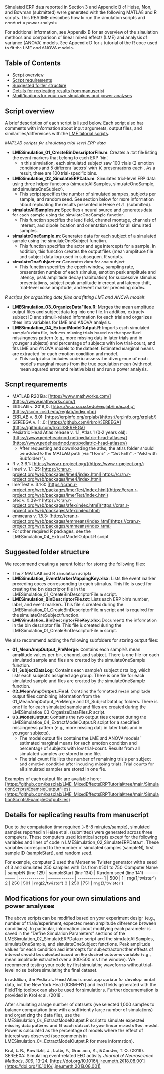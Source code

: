 Simulated ERP data reported in Section 3 and Appendix B of Heise, Mon, and Bowman (submitted) were generated with the following MATLAB and R scripts. This README describes how to run the simulation scripts and conduct a power analysis. 

For additional information, see Appendix B for an overview of the simulation methods and comparison of linear mixed effects (LME) and analysis of variance (ANOVA) models. See Appendix D for a tutorial of the R code used to fit the LME and ANOVA models. 

## Table of Contents  
* [Script overview](#script-overview)
* [Script requirements](#script-requirements)
* [Suggested folder structure](#suggested-folder-structure)
* [Details for replicating results from manuscript](#details-for-replicating-results-from-manuscript)
* [Modifications for your own simulations and power analyses](#modifications-for-your-own-simulations-and-power-analyses)

## Script overview
A brief description of each script is listed below. Each script also has comments with information about input arguments, output files, and similarities/differences with the [LME tutorial scripts](https://github.com/basclab/LME_MixedEffectsERPTutorial/tree/main/LMETutorialScripts).

*MATLAB scripts for simulating trial-level ERP data*
* **LMESimulation_01_CreateBinDescriptorFile.m**: Creates a .txt file listing the event markers that belong to each ERP ‘bin’.
  * In this simulation, each simulated subject saw 100 trials (2 emotion conditions and 5 different ‘actors’ with 10 presentations each). As a result, there are 100 trial-specific bins.
* **LMESimulation_02_SimulateERPData.m**: Simulates trial-level ERP data using three helper functions (simulateAllSamples, simulateOneSample, and simulateOneSubject).
  * This script specifies the number of simulated samples, subjects per sample, and random seed. See section below for more information about replicating the results presented in Heise et al. (submitted).
* **simulateAllSamples.m**: Specifies a neural source and generates data for each sample using the simulateOneSample function.
  * This function specifies the lead field, channel montage, channels of interest, and dipole location and orientation used for all simulated samples.
* **simulateOneSample.m**: Generates data for each subject of a simulated sample using the simulateOneSubject function.
  * This function specifies the actor and age intercepts for a sample. In addition, this function creates the output files (mean amplitude file and subject data log) used in subsequent R scripts.
* **simulateOneSubject.m**: Generates data for one subject.
  * This function specifies the epoch window, sampling rate, presentation number of each stimulus, emotion peak amplitude and latency, peak amplitude decay (habituation) for successive stimulus presentations, subject peak amplitude intercept and latency shift, trial-level noise amplitude, and event marker preceding codes.

*R scripts for organizing data files and fitting LME and ANOVA models*
* **LMESimulation_03_OrganizeDataFiles.R**: Merges the mean amplitude output files and subject data log into one file. In addition, extracts subject ID and stimuli-related information for each trial and organizes them into variables for LME and ANOVA analysis.
* **LMESimulation_04_ExtractModelOutput.R**: Imports each simulated sample’s data file, induces missing trials based on the specified missingness pattern (e.g., more missing data in later trials and in younger subjects) and percentage of subjects with low trial-count, and fits LME and ANOVA models to the dataset. Estimated marginal means are extracted for each emotion condition and model.
  * This script also includes code to assess the divergence of each model's marginal means from the true population mean (with root mean squared error and relative bias) and run a power analysis.

## Script requirements
* MATLAB R2019a: [https://www.mathworks.com/](https://www.mathworks.com/)
* EEGLAB v. 2019_0: [https://sccn.ucsd.edu/eeglab/index.php](https://sccn.ucsd.edu/eeglab/index.php)
* ERPLAB v. 8.01: [https://erpinfo.org/erplab/](https://erpinfo.org/erplab/)
* SEREEGA v. 1.1.0: [https://github.com/lrkrol/SEREEGA](https://github.com/lrkrol/SEREEGA)
* Pediatric Head Atlas release v. 1.1, Atlas 1 (0-2 years old): [https://www.pedeheadmod.net/pediatric-head-atlases/](https://www.pedeheadmod.net/pediatric-head-atlases/)
  * After requesting and downloading the atlas, the atlas folder should be added to the MATLAB path (via "Home" > "Set Path" > "Add with Subfolders").
* R v. 3.6.1: [https://www.r-project.org/](https://www.r-project.org/)
* lme4 v. 1.1-25: [https://cran.r-project.org/web/packages/lme4/index.html](https://cran.r-project.org/web/packages/lme4/index.html)
* lmerTest v. 3.1-3: [https://cran.r-project.org/web/packages/lmerTest/index.html](https://cran.r-project.org/web/packages/lmerTest/index.html)
* afex v. 0.28-1: [https://cran.r-project.org/web/packages/afex/index.html](https://cran.r-project.org/web/packages/afex/index.html)
* emmeans v. 1.5.3: [https://cran.r-project.org/web/packages/emmeans/index.html](https://cran.r-project.org/web/packages/emmeans/index.html)
* For other required R packages, see the LMESimulation_04_ExtractModelOutput.R script

## Suggested folder structure
We recommend creating a parent folder for storing the following files:
* The 7 MATLAB and R simulation scripts
* **LMESimulation_EventMarkerMappingKey.xlsx**: Lists the event marker preceding codes corresponding to each stimulus. This file is used for creating the bin descriptor file in the LMESimulation_01_CreateBinDescriptorFile.m script.
* **LMESimulation_BinDescriptorFile.txt**: Lists each ERP bin’s number, label, and event markers. This file is created during the LMESimulation_01_CreateBinDescriptorFile.m script and is required for the simulateOneSubject function.
* **LMESimulation_BinDescriptorFileKey.xlsx**: Documents the information in the bin descriptor file. This file is created during the LMESimulation_01_CreateBinDescriptorFile.m script.

We also recommend adding the following subfolders for storing output files:

* **01_MeanAmpOutput_PreMerge**: Contains each sample’s mean amplitude values per bin, channel, and subject. There is one file for each simulated sample and files are created by the simulateOneSample function. 
* **01_SubjectDataLog**: Contains each sample’s subject data log, which lists each subject’s assigned age group. There is one file for each simulated sample and files are created by the simulateOneSample function. 
* **02_MeanAmpOutput_Final**: Contains the formatted mean amplitude output files combining information from the 01_MeanAmpOutput_PreMerge and 01_SubjectDataLog folders. There is one file for each simulated sample and files are created during the LMESimulation_03_OrganizeDataFiles.R script.
* **03_ModelOutput**: Contains the two output files created during the LMESimulation_04_ExtractModelOutput.R script for a specified missingness pattern (e.g., more missing data in later trials and in younger subjects). 
  * The model output file contains the LME and ANOVA models’ estimated marginal means for each emotion condition and percentage of subjects with low trial-count. Results from all simulated samples are stored in one file.
  * The trial count file lists the number of remaining trials per subject and emotion condition after inducing missing trials. Trial counts for all simulated samples are stored in one file.

Examples of each output file are available here: [https://github.com/basclab/LME_MixedEffectsERPTutorial/tree/main/SimulationScripts/ExampleOutputFiles](https://github.com/basclab/LME_MixedEffectsERPTutorial/tree/main/SimulationScripts/ExampleOutputFiles)

## Details for replicating results from manuscript
Due to the computation time required (~6-8 minutes/sample), simulated samples reported in Heise et al. (submitted) were generated across three computers. These computers used identical scripts except for the following variables and lines of code in LMESimulation_02_SimulateERPData.m. These variables correspond to the number of simulated samples (sampleN), first sample ID (sampleStart), and random seed. 

For example, computer 2 used the Mersenne Twister generator with a seed of 3 and simulated 250 samples with IDs from #501 to 750. 
Computer Name | sampleN (line 129) | sampleStart (line 134) | Random seed (line 141)
------------ | ------------- | ------------- | -------------
1 | 500 | 1 | rng(1,'twister')
2 | 250 | 501 | rng(2,'twister')
3 | 250 | 751 | rng(3,'twister')

## Modifications for your own simulations and power analyses
The above scripts can be modified based on your experiment design (e.g., number of trials/experiment, expected mean amplitude difference between conditions). In particular, information about modifying each parameter is saved in the “Define Simulation Parameters” sections of the LMESimulation_02_SimulateERPData.m script and the simulateAllSamples, simulateOneSample, and simulateOneSubject functions. Peak amplitude values for each condition and intercepts for subject/actor/other effects of interest should be selected based on the desired outcome variable (e.g., mean amplitude extracted over a 300-500 ms time window). We recommend testing your code by first simulating waveforms without trial-level noise before simulating the final dataset. 

In addition, the Pediatric Head Atlas is most appropriate for developmental data, but the New York Head (ICBM-NY) and lead fields generated with the FieldTrip toolbox can also be used for simulations. Further documentation is provided in Krol et al. (2018).

After simulating a large number of datasets (we selected 1,000 samples to balance computation time with a sufficiently large number of simulations) and organizing the data files, use the LMESimulation_04_ExtractModelOutput.R script to simulate expected missing data patterns and fit each dataset to your linear mixed effect model. Power is calculated as the percentage of models where the effect of interest was observed (see comments in LMESimulation_04_ExtractModelOutput.R for more information). 

Krol, L. R., Pawlitzki, J., Lotte, F., Gramann, K., & Zander, T. O. (2018). SEREEGA: Simulating event-related EEG activity. *Journal of Neuroscience Methods*, *309*, 13–24. [https://doi.org/10.1016/j.jneumeth.2018.08.001](https://doi.org/10.1016/j.jneumeth.2018.08.001)

